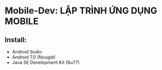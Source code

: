 # Mobile-Dev: LẬP TRÌNH ỨNG DỤNG MOBILE
 ## Install:
 - Android Sudio
 - Android 7.0 (Nougat)
 - Java SE Development Kit (8u77)
